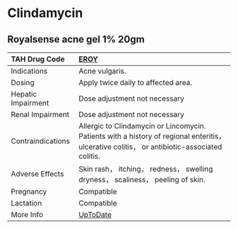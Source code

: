 # Clindamycin

## Royalsense acne gel 1% 20gm

| TAH Drug Code      | [EROY](https://www.tahsda.org.tw/drugs/hissearch.php?drug_code=EROY)                                                                          |
|:-------------------|:----------------------------------------------------------------------------------------------------------------------------------------------|
| Indications        | Acne vulgaris.                                                                                                                                |
| Dosing             | Apply twice daily to affected area.                                                                                                           |
| Hepatic Impairment | Dose adjustment not necessary                                                                                                                 |
| Renal Impairment   | Dose adjustment not necessary                                                                                                                 |
| Contraindications  | Allergic to Clindamycin or Lincomycin. Patients with a history of regional enteritis， ulcerative colitis， or antibiotic-associated colitis. |
| Adverse Effects    | Skin rash， itching， redness， swelling dryness， scaliness， peeling of skin.                                                               |
| Pregnancy          | Compatible                                                                                                                                    |
| Lactation          | Compatible                                                                                                                                    |
| More Info          | [UpToDate](https://www.uptodate.com/contents/clindamycin-drug-information)                                                                    |

